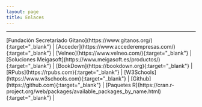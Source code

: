```yaml
---
layout: page
title: Enlaces
---
```


<hr size="5px" color="#268BD4" />
[Fundación Secretariado Gitano](https://www.gitanos.org/){:target="_blank"}  |
[Acceder](https://www.accederempresas.com/){:target="_blank"}  |
[Velneo](https://www.velneo.com/){:target="_blank"}  |
[Soluciones Meigasoft](https://www.meigasoft.es/productos/){:target="_blank"}  |
[BookDown](https://bookdown.org){:target="_blank"} |
[RPubs](https://rpubs.com){:target="_blank"} |
[W3Schools](https://www.w3schools.com){:target="_blank"} |
[Github](https://github.com){:target="_blank"} |
[Paquetes R](https://cran.r-project.org/web/packages/available_packages_by_name.html){:target="_blank"} |
